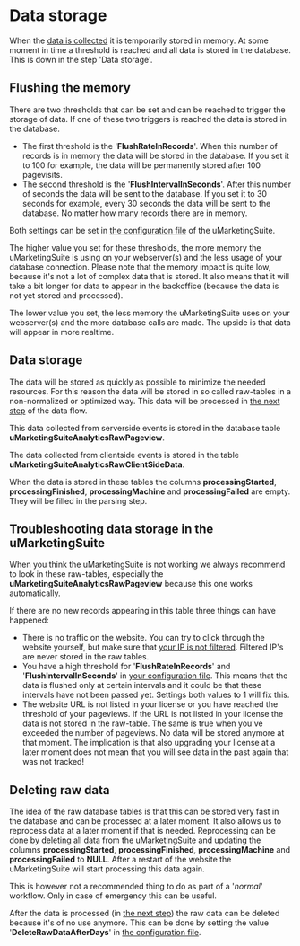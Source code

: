 # Data storage

When the [data is collected](/the-umarketingsuite-broad-overview/dataflow-pipeline/data-collection/) it is temporarily stored in memory. At some moment in time a threshold is reached and all data is stored in the database. This is down in the step 'Data storage'.

## Flushing the memory

There are two thresholds that can be set and can be reached to trigger the storage of data. If one of these two triggers is reached the data is stored in the database.

- The first threshold is the '**FlushRateInRecords**'. When this number of records is in memory the data will be stored in the database. If you set it to 100 for example, the data will be permanently stored after 100 pagevisits.
- The second threshold is the '**FlushIntervalInSeconds**'. After this number of seconds the data will be sent to the database. If you set it to 30 seconds for example, every 30 seconds the data will be sent to the database. No matter how many records there are in memory.

Both settings can be set in [the configuration file](/installing-umarketingsuite/configuration-options-1-x/) of the uMarketingSuite.

The higher value you set for these thresholds, the more memory the uMarketingSuite is using on your webserver(s) and the less usage of your database connection. Please note that the memory impact is quite low, because it's not a lot of complex data that is stored. It also means that it will take a bit longer for data to appear in the backoffice (because the data is not yet stored and processed).

The lower value you set, the less memory the uMarketingSuite uses on your webserver(s) and the more database calls are made. The upside is that data will appear in more realtime.

## Data storage

The data will be stored as quickly as possible to minimize the needed resources. For this reason the data will be stored in so called raw-tables in a non-normalized or optimized way. This data will be processed in [the next step](/the-umarketingsuite-broad-overview/dataflow-pipeline/data-parsing/) of the data flow.

This data collected from serverside events is stored in the database table **uMarketingSuiteAnalyticsRawPageview**.

The data collected from clientside events is stored in the table **uMarketingSuiteAnalyticsRawClientSideData**.

When the data is stored in these tables the columns **processingStarted**, **processingFinished**, **processingMachine** and **processingFailed** are empty. They will be filled in the parsing step.

## Troubleshooting data storage in the uMarketingSuite

When you think the uMarketingSuite is not working we always recommend to look in these raw-tables, especially the **uMarketingSuiteAnalyticsRawPageview** because this one works automatically.

If there are no new records appearing in this table three things can have happened:

- There is no traffic on the website. You can try to click through the website yourself, but make sure that [your IP is not filtered](/installing-umarketingsuite/settings-section/ip-filtering/). Filtered IP's are never stored in the raw tables.
- You have a high threshold for '**FlushRateInRecords**' and '**FlushIntervalInSeconds**' in [your configuration file](/installing-umarketingsuite/configuration-options-1-x/). This means that the data is flushed only at certain intervals and it could be that these intervals have not been passed yet. Settings both values to 1 will fix this.
- The website URL is not listed in your license or you have reached the threshold of your pageviews. If the URL is not listed in your license the data is not stored in the raw-table. The same is true when you've exceeded the number of pageviews. No data will be stored anymore at that moment. The implication is that also upgrading your license at a later moment does not mean that you will see data in the past again that was not tracked!

## Deleting raw data

The idea of the raw database tables is that this can be stored very fast in the database and can be processed at a later moment. It also allows us to reprocess data at a later moment if that is needed. Reprocessing can be done by deleting all data from the uMarketingSuite and updating the columns **processingStarted**, **processingFinished**, **processingMachine** and **processingFailed** to **NULL**. After a restart of the website the uMarketingSuite will start processing this data again.

This is however not a recommended thing to do as part of a '*normal*' workflow. Only in case of emergency this can be useful.

After the data is processed (in [the next step](/the-umarketingsuite-broad-overview/dataflow-pipeline/data-parsing/)) the raw data can be deleted because it's of no use anymore. This can be done by setting the value '**DeleteRawDataAfterDays**' in [the configuration file](/installing-umarketingsuite/configuration-options-1-x/).